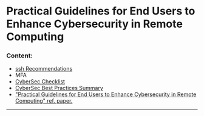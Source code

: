 # Practical Guidelines for End Users to Enhance Cybersecurity in Remote Computing

 

### Content:
  * [ssh Recommendations](docs/ssh.md)
  * MFA
  * [CyberSec Checklist](docs/cyberSec-checklist.md)
  * [CyberSec Best Practices Summary](docs/summary_BP.md)
  * ["Practical Guidelines for End Users to Enhance Cybersecurity in Remote Computing" ref. paper.](doc/paper.pdf)

---
